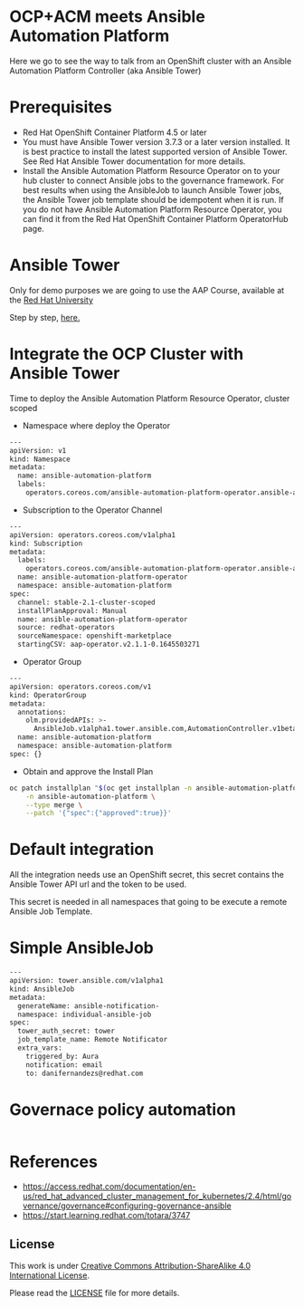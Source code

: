 # OCP+ACM meets Ansible Automation Platform

Here we go to see the way to talk from an OpenShift cluster with an Ansible Automation Platform Controller (aka Ansible Tower)

# Prerequisites
- Red Hat OpenShift Container Platform 4.5 or later
- You must have Ansible Tower version 3.7.3 or a later version installed. It is best practice to install the latest supported version of Ansible Tower. See Red Hat Ansible Tower documentation for more details.
- Install the Ansible Automation Platform Resource Operator on to your hub cluster to connect Ansible jobs to the governance framework. For best results when using the AnsibleJob to launch Ansible Tower jobs, the Ansible Tower job template should be idempotent when it is run. If you do not have Ansible Automation Platform Resource Operator, you can find it from the Red Hat OpenShift Container Platform OperatorHub page.

# Ansible Tower

Only for demo purposes we are going to use the AAP Course, available at the [Red Hat University](https://start.learning.redhat.com/totara/3747
)

Step by step, [here.](AnsibleTowerInstance.md)

# Integrate the OCP Cluster with Ansible Tower

Time to deploy the Ansible Automation Platform Resource Operator, cluster scoped

- Namespace where deploy the Operator
````bash
---
apiVersion: v1
kind: Namespace
metadata:
  name: ansible-automation-platform
  labels:
    operators.coreos.com/ansible-automation-platform-operator.ansible-automation-platfor: ''
````
- Subscription to the Operator Channel
````bash
---
apiVersion: operators.coreos.com/v1alpha1
kind: Subscription
metadata:
  labels:
    operators.coreos.com/ansible-automation-platform-operator.ansible-automation-platfor: ''
  name: ansible-automation-platform-operator
  namespace: ansible-automation-platform
spec:
  channel: stable-2.1-cluster-scoped
  installPlanApproval: Manual
  name: ansible-automation-platform-operator
  source: redhat-operators
  sourceNamespace: openshift-marketplace
  startingCSV: aap-operator.v2.1.1-0.1645503271
````
- Operator Group
````bash
---
apiVersion: operators.coreos.com/v1
kind: OperatorGroup
metadata:
  annotations:
    olm.providedAPIs: >-
      AnsibleJob.v1alpha1.tower.ansible.com,AutomationController.v1beta1.automationcontroller.ansible.com,AutomationControllerBackup.v1beta1.automationcontroller.ansible.com,AutomationControllerRestore.v1beta1.automationcontroller.ansible.com,AutomationHub.v1beta1.automationhub.ansible.com,AutomationHubBackup.v1beta1.automationhub.ansible.com,AutomationHubRestore.v1beta1.automationhub.ansible.com,JobTemplate.v1alpha1.tower.ansible.com
  name: ansible-automation-platform
  namespace: ansible-automation-platform
spec: {}
````
- Obtain and approve the Install Plan
````bash
oc patch installplan "$(oc get installplan -n ansible-automation-platform -o 'jsonpath={..metadata.name}')" \
    -n ansible-automation-platform \
    --type merge \
    --patch '{"spec":{"approved":true}}'
````

# Default integration

All the integration needs use an OpenShift secret, this secret contains the Ansible Tower API url and the token to be used.

This secret is needed in all namespaces that going to be execute a remote Ansible Job Template.

# Simple AnsibleJob

````bash
---
apiVersion: tower.ansible.com/v1alpha1
kind: AnsibleJob
metadata:
  generateName: ansible-notification-
  namespace: individual-ansible-job
spec:
  tower_auth_secret: tower
  job_template_name: Remote Notificator
  extra_vars:
    triggered_by: Aura
    notification: email
    to: danifernandezs@redhat.com
````

# Governace policy automation

````bash

````


# References

- https://access.redhat.com/documentation/en-us/red_hat_advanced_cluster_management_for_kubernetes/2.4/html/governance/governance#configuring-governance-ansible
- https://start.learning.redhat.com/totara/3747

## License

This work is under [Creative Commons Attribution-ShareAlike 4.0 International License](http://creativecommons.org/licenses/by-sa/4.0/).

Please read the [LICENSE](LICENSE) file for more details.
